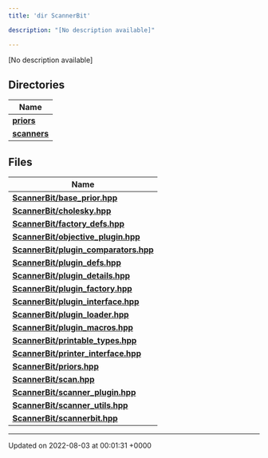 ```yaml
---
title: 'dir ScannerBit'

description: "[No description available]"

---
```







[No description available]

## Directories

| Name           |
| -------------- |
| **[priors](/documentation/code/main/files/dir_fcd5a9dbbf1819829d7ec1014844ab30/#dir-priors)**  |
| **[scanners](/documentation/code/main/files/dir_d8899288cb095d9f40a7187612d7e0b7/#dir-scanners)**  |

## Files

| Name           |
| -------------- |
| **[ScannerBit/base_prior.hpp](/documentation/code/main/files/base__prior_8hpp/#file-base-prior.hpp)**  |
| **[ScannerBit/cholesky.hpp](/documentation/code/main/files/cholesky_8hpp/#file-cholesky.hpp)**  |
| **[ScannerBit/factory_defs.hpp](/documentation/code/main/files/factory__defs_8hpp/#file-factory-defs.hpp)**  |
| **[ScannerBit/objective_plugin.hpp](/documentation/code/main/files/objective__plugin_8hpp/#file-objective-plugin.hpp)**  |
| **[ScannerBit/plugin_comparators.hpp](/documentation/code/main/files/plugin__comparators_8hpp/#file-plugin-comparators.hpp)**  |
| **[ScannerBit/plugin_defs.hpp](/documentation/code/main/files/plugin__defs_8hpp/#file-plugin-defs.hpp)**  |
| **[ScannerBit/plugin_details.hpp](/documentation/code/main/files/plugin__details_8hpp/#file-plugin-details.hpp)**  |
| **[ScannerBit/plugin_factory.hpp](/documentation/code/main/files/plugin__factory_8hpp/#file-plugin-factory.hpp)**  |
| **[ScannerBit/plugin_interface.hpp](/documentation/code/main/files/plugin__interface_8hpp/#file-plugin-interface.hpp)**  |
| **[ScannerBit/plugin_loader.hpp](/documentation/code/main/files/plugin__loader_8hpp/#file-plugin-loader.hpp)**  |
| **[ScannerBit/plugin_macros.hpp](/documentation/code/main/files/plugin__macros_8hpp/#file-plugin-macros.hpp)**  |
| **[ScannerBit/printable_types.hpp](/documentation/code/main/files/printable__types_8hpp/#file-printable-types.hpp)**  |
| **[ScannerBit/printer_interface.hpp](/documentation/code/main/files/printer__interface_8hpp/#file-printer-interface.hpp)**  |
| **[ScannerBit/priors.hpp](/documentation/code/main/files/priors_8hpp/#file-priors.hpp)**  |
| **[ScannerBit/scan.hpp](/documentation/code/main/files/scan_8hpp/#file-scan.hpp)**  |
| **[ScannerBit/scanner_plugin.hpp](/documentation/code/main/files/scanner__plugin_8hpp/#file-scanner-plugin.hpp)**  |
| **[ScannerBit/scanner_utils.hpp](/documentation/code/main/files/scanner__utils_8hpp/#file-scanner-utils.hpp)**  |
| **[ScannerBit/scannerbit.hpp](/documentation/code/main/files/scannerbit_8hpp/#file-scannerbit.hpp)**  |






-------------------------------

Updated on 2022-08-03 at 00:01:31 +0000
